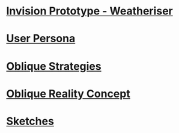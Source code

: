 [Invision Prototype - Weatheriser](https://invis.io/EVBOIUDQW#/232042214_Iphonehomescreen)
================================================

[User Persona](https://github.com/StuartMcMaw/IXD303/blob/master/userpersona.jpg)
================================================

[Oblique Strategies](http://stuartmcmaw.com/oblique-strategies/)
================================================

[Oblique Reality Concept](https://github.com/StuartMcMaw/IXD303/tree/master/oblique-reality)
================================================

[Sketches](https://github.com/StuartMcMaw/IXD303/tree/master/sketches)
================================================


